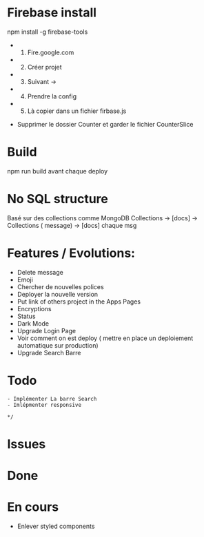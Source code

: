 # Firebase install

npm install -g firebase-tools
- 1) Fire.google.com
- 2) Créer projet
- 3) Suivant -> 
- 4) Prendre la config
- 5) Là copier dans un fichier firbase.js

- Supprimer le dossier Counter et garder le fichier CounterSlice

# Build

npm run build avant chaque deploy

# No SQL structure
Basé sur des collections comme MongoDB
Collections -> [docs] -> Collections ( message) -> [docs] chaque msg

# Features / Evolutions:

- Delete message
- Emoji
- Chercher de nouvelles polices
- Deployer la nouvelle version
- Put link of others project in the Apps Pages
- Encryptions
- Status
- Dark Mode
- Upgrade Login Page
- Voir comment on est deploy ( mettre en place un deploiement automatique sur production)
- Upgrade Search Barre

# Todo
```
- Implémenter La barre Search
- Imlépmenter responsive

*/
```
# Issues


# Done

# En cours
- Enlever styled components